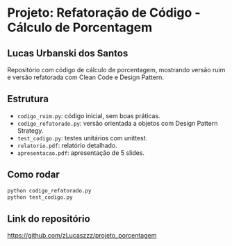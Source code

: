 # Projeto: Refatoração de Código - Cálculo de Porcentagem

## Lucas Urbanski dos Santos

Repositório com código de cálculo de porcentagem, mostrando versão ruim e versão refatorada com Clean Code e Design Pattern.

## Estrutura

- `codigo_ruim.py`: código inicial, sem boas práticas.
- `codigo_refatorado.py`: versão orientada a objetos com Design Pattern Strategy.
- `test_codigo.py`: testes unitários com unittest.
- `relatorio.pdf`: relatório detalhado.
- `apresentacao.pdf`: apresentação de 5 slides.

## Como rodar

```bash
python codigo_refatorado.py
python test_codigo.py
```

## Link do repositório

https://github.com/zLucaszzz/projeto_porcentagem
